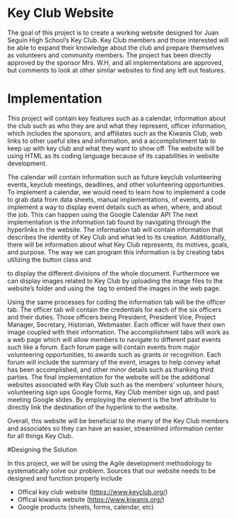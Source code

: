 # Key Club Website
The goal of this project is to create a working website designed for Juan Seguin High School’s Key Club. Key Club members and those interested will be able to expand their knowledge about the club and prepare themselves as volunteers and community members. The project has been directly approved by the sponsor Mrs. W.H, and all implementations are approved, but comments to look at other similar websites to find any left out features.
# Implementation
This project will contain key features such as a calendar, information about the club such as who they are and what they represent, officer information, which includes the sponsors, and affiliates such as the Kiwanis Club, web links to other useful sites and information, and a accomplishment tab to keep up with key club and what they want to show off. The website will be using HTML as its coding language because of its capabilities in website development.

The calendar will contain information such as future keyclub volunteering events, keyclub meetings, deadlines, and other volunteering opportunities. To implement a calendar, we would need to learn how to implement a code to grab data from data sheets, manual implementations, of events, and implement a way to display event details such as when, where, and about the job. This can happen using the Google Calendar API 
The next implementation is the information tab found by navigating through the hyperlinks in the website. The information tab will contain information that describes the identity of Key Club and what led to its creation. Additionally, there will be information about what Key Club represents, its motives, goals, and purpose. The way we can program this information is by creating tabs utilizing the button class and <div> to display the different divisions of the whole document. Furthermore we can display images related to Key Club by uploading the image files to the website’s folder and using the <img> tag to embed the images in the web page.

Using the same processes for coding the information tab will be the officer tab. The officer tab will contain the credentials for each of the six officers and their duties. Those officers being President, President Vice, Project Manager, Secretary, Historian, Webmaster. Each officer will have their own image coupled with their information.
The accomplishment tabs will work as a web page which will allow members to navigate to different past events such like a forum. Each forum page will contain events from major volunteering opportunities, to awards such as grants or recognition. Each forum will include the summary of the event, images to help convey what has been accomplished, and other minor details such as thanking third parties. 
The final implementation for the website will be the additional websites associated with Key Club such as the members’ volunteer hours, volunteering sign ups Google forms, Key Club member sign up, and past meeting Google slides. By employing the <a> element is the href attribute to directly link the destination of the hyperlink to the website.

Overall, this website will be beneficial to the many of the Key Club members and associates so they can have an easier, streamlined information center for all things Key Club.

#Designing the Solution

In this project, we will be using the Agile development methodology to systematically solve our problem. Sources that our website needs to be designed and function properly include 

* Offical key club website (https://www.keyclub.org/)
* Offical kiwanis website (https://www.kiwanis.org/)
* Google products (sheets, forms, calendar, etc)

